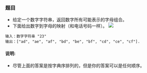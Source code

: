 ### 题目
* 给定一个数字字符串，返回数字所有可能表示的字母组合。
* 下面给出数字到字母的映射（和电话号码一样）。
![](http://upload.wikimedia.org/wikipedia/commons/thumb/7/73/Telephone-keypad2.svg/200px-Telephone-keypad2.svg.png)


```
输入：数字字符串 "23"
输出：["ad", "ae", "af", "bd", "be", "bf", "cd", "ce", "cf"].
```

#### 说明:
* 尽管上面的答案是按字典序排列的，但是你的答案可以是任何顺序。